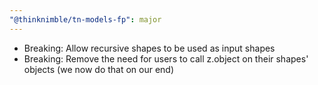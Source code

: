 ```yaml
---
"@thinknimble/tn-models-fp": major
---
```


- Breaking: Allow recursive shapes to be used as input shapes
- Breaking: Remove the need for users to call z.object on their shapes' objects (we now do that on our end)

